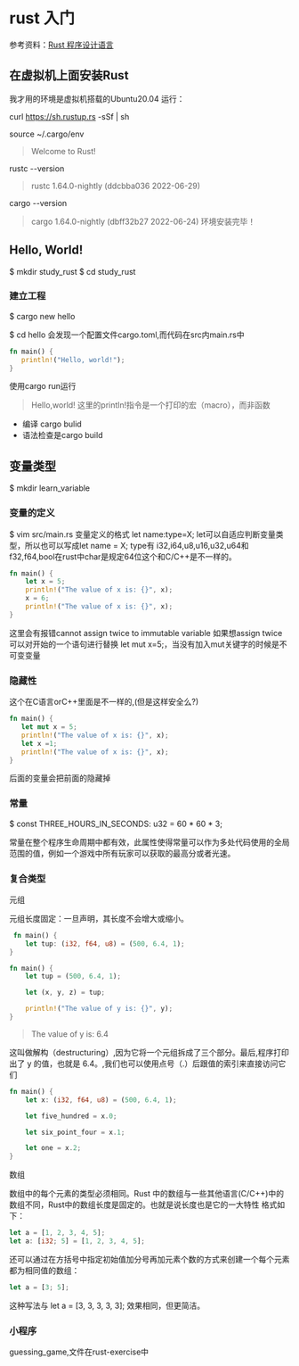 # rust 入门

参考资料：[Rust 程序设计语言](https://kaisery.github.io/trpl-zh-cn/)

## 在虚拟机上面安装Rust

我才用的环境是虚拟机搭载的Ubuntu20.04
运行：

curl https://sh.rustup.rs -sSf | sh

source ~/.cargo/env
> Welcome to Rust!

rustc --version
>rustc 1.64.0-nightly (ddcbba036 2022-06-29)

cargo --version
>cargo 1.64.0-nightly (dbff32b27 2022-06-24)
环境安装完毕！
 
 ## Hello, World!
 
 $ mkdir study_rust
 $ cd study_rust
 
 ### 建立工程
 $ cargo new hello
 
 $ cd hello
 会发现一个配置文件cargo.toml,而代码在src内main.rs中
 ```rs
fn main() {
    println!("Hello, world!");
}
```
使用cargo run运行
> Hello,world!
这里的println!指令是一个打印的宏（macro），而非函数
- 编译 cargo bulid
- 语法检查是cargo build

## 变量类型
 
$ mkdir learn_variable
 
### 变量的定义
 
$ vim src/main.rs
变量定义的格式 let name:type=X;
let可以自适应判断变量类型，所以也可以写成let name = X;
type有 i32,i64,u8,u16,u32,u64和f32,f64,bool在rust中char是规定64位这个和C/C++是不一样的。
```rs
fn main() {
    let x = 5;
    println!("The value of x is: {}", x);
    x = 6;
    println!("The value of x is: {}", x);
}
```
这里会有报错cannot assign twice to immutable variable
如果想assign twice 可以对开始的一个语句进行替换 let mut x=5;，当没有加入mut关键字的时候是不可变变量

### 隐藏性
这个在C语言orC++里面是不一样的,(但是这样安全么?)
 ```rs
 fn main() {
    let mut x = 5;
    println!("The value of x is: {}", x);
    let x =1;
    println!("The value of x is: {}", x);
}
```
后面的变量会把前面的隐藏掉

### 常量

$ const THREE_HOURS_IN_SECONDS: u32 = 60 * 60 * 3;

常量在整个程序生命周期中都有效，此属性使得常量可以作为多处代码使用的全局范围的值，例如一个游戏中所有玩家可以获取的最高分或者光速。

### 复合类型

元组

元组长度固定：一旦声明，其长度不会增大或缩小。

```rs
 fn main() {
    let tup: (i32, f64, u8) = (500, 6.4, 1);
}
```

```rs
fn main() {
    let tup = (500, 6.4, 1);

    let (x, y, z) = tup;

    println!("The value of y is: {}", y);
}
```
> The value of y is: 6.4

这叫做解构（destructuring）,因为它将一个元组拆成了三个部分。最后,程序打印出了 y 的值，也就是 6.4。,我们也可以使用点号（.）后跟值的索引来直接访问它们
```rs
fn main() {
    let x: (i32, f64, u8) = (500, 6.4, 1);

    let five_hundred = x.0;

    let six_point_four = x.1;

    let one = x.2;
}
```
数组

数组中的每个元素的类型必须相同。Rust 中的数组与一些其他语言(C/C++)中的数组不同，Rust中的数组长度是固定的。也就是说长度也是它的一大特性
格式如下：
```rs
let a = [1, 2, 3, 4, 5];
let a: [i32; 5] = [1, 2, 3, 4, 5];
```
还可以通过在方括号中指定初始值加分号再加元素个数的方式来创建一个每个元素都为相同值的数组：
```rs
let a = [3; 5];
```
这种写法与 let a = [3, 3, 3, 3, 3]; 效果相同，但更简洁。

### 小程序

guessing_game,文件在rust-exercise中

